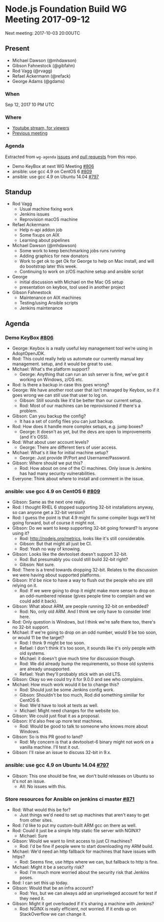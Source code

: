 # Node.js Foundation Build WG Meeting 2017-09-12

Next meeting: 2017-10-03 20:00UTC

## Present

- Michael Dawson (@mhdawson)
- Gibson Fahnestock (@gibfahn)
- Rod Vagg (@rvagg)
- Refael Ackermann (@refack)
- George Adams (@gdams)

### When

Sep 12, 2017 10 PM UTC


### Where
- [Youtube stream, for viewers](https://www.youtube.com/watch?v=oflJCk6hne0)
- [Previous meeting](https://github.com/nodejs/build/issues/837)

### Agenda

Extracted from `wg-agenda` [issues](https://github.com/nodejs/build/issues?q=is%3Aopen+is%3Aissue+label%3Awg-agenda) and [pull requests](https://github.com/nodejs/build/pulls?q=is%3Aopen+label%3Awg-agenda+is%3Apr) from this repo.

- Demo KeyBox at next WG Meeting [#806](https://github.com/nodejs/build/issues/806)
- ansible: use gcc 4.9 on CentOS 6 [#809](https://github.com/nodejs/build/pull/809)
- ansible: use gcc 4.9 on Ubuntu 14.04 [#797](https://github.com/nodejs/build/pull/797)


## Standup

- Rod Vagg
  - Usual machine fixing work
  - Jenkins issues
  - Reprovision macOS machine
- Refael Ackermann
  - Help n-api addon job
  - Some fixups on AIX
  - Learning about pipelines
- Michael Dawson (@mhdawson)
  - Some work to keep benchmarking jobs runs running
  - Adding graphics for new donators
  - Work to get ok to get Ok for George to help on Mac install, and will do bootstrap later
     this week.
  - Continuing to work on z/OS machine setup and ansible script
- George
  - initial discussion with Michael on the Mac OS setup
  - presentation on keybox, tool used in another project
- Gibson Fahnestock
  - Maintenance on AIX machines
  - Testing/using Ansible scripts
  - Jenkins maintenance

## Agenda


### Demo KeyBox [#806](https://github.com/nodejs/build/issues/806)

- George: Keybox is a really useful key management tool we’re using in AdoptOpenJDK.
- Rod: This could really help us automate our currently manual key management.
  setup, and it would be great to use.
- Michael: What's the platform support?
  - George: Anything that can run an ssh server is fine, we've got it working on
    Windows, z/OS etc.
- Rod: Is there a backup in case this goes wrong?
- George: We have another root user that isn't managed by Keybox, so if it goes
  wrong we can still use that user to log on.
  - Gibson: Still sounds like it'd be better than our current setup.
  - Rod: Most of our machines can be reprovisioned if there's a problem.
- Gibson: Can you backup the config?
  - It has a set of config files you can just backup.
- Rod: How does it handle more complex setups, e.g. jump boxes?
  - George: It doesn't as yet, but the devs are open to improvements (and it's
    OSS).
- Rod: What about user account levels?
  - George: There are different tiers of user access.
- Michael: What's it like for initial machine setup?
  - George: Just provide IP/Port and Username/Password.
- Gibson: Where should we put this?
  - Rod: How about on one of the CI machines. Only issue is Jenkins has had many
    security vulnerabilities.
- Everyone: Think about where to install and comment in the issue.


### ansible: use gcc 4.9 on CentOS 6 [#809](https://github.com/nodejs/build/pull/809)

- Gibson: Same as the next one really.
- Rod: I thought RHEL 6 stopped supporting 32-bit installations anyway, so can
  anyone get a 32-bit version?
- Rod: I guess the point is that 4.9 might fix some compiler bugs we'll hit
  going forward, but of course it might not.
- Gibson: Do we want to keep supporting 32-bit going forward? Is anyone using
  it?
  - Rod: http://nodejs.org/metrics, looks like it's still considerable.
  - Gibson: But that might all just be CI.
  - Rod: Yeah no way of knowing.
- Gibson: Looks like the devtoolset doesn't support 32-bit.
  - Rod: But presumably you could still build 32-bit right?
  - Gibson: Not sure.
- Rod: There is a trend towards dropping 32-bit. Relates to the discussion we were having about supported platforms.
- Gibson: It'd be nice to have a way to flush out the people who are still
  relying on it.
  - Rod: If we were going to drop it might make more sense to drop on an
    odd-numbered release (gives people time to complain and we could add it
    back).
- Gibson: What about ARM, are people running 32-bit on embedded?
  - Rod: No, only old ARM. And I think we only have to consider Intel here.
- Rod: Only question is Windows, but I think we're safe there too, there's no
  32-bit support.
- Michael: If we're going to drop on an odd number, would 9 be too soon, or
  would 11 be the target?
  - Rod: I think 9 might be too soon.
  - Refael: I don't think it's too soon, it sounds like it's only people with
    old systems.
  - Michael: it doesn't give much time for discussion though.
  - Rod: We did already bump the requirements, so those old systems are already
    unsupported.
  - Refael: Yeah they'll probably stick with an old LTS.
- Gibson: Okay so we could try it for 9.0.0 and see who complains.
- Michael: How much work would it be to change this?
  - Rod: Should just be some Jenkins config work.
  - Gibson: Shouldn't be too much, Rod did something simiilar for CentOS 6.
  - Rod: We'd have to look at tests as well.
  - Michael: Might need changes for the website too.
- Gibson: We could just float it as a proposal.
- Gibson: It'd also free up more test machines.
  - Rod: Would be good to talk to someone who knows more about Windows.
- Gibson: So is this PR good to land?
  - Rod: My concern is that a devtoolset-6 binary might not work on a vanilla
    machine. I'll test it out.
- Gibson: I'll raise an issue to discuss 32-bit in 9.x.


### ansible: use gcc 4.9 on Ubuntu 14.04 [#797](https://github.com/nodejs/build/pull/797)

- Gibson: This one should be fine, we don't build releases on Ubuntu so it's not an
  issue.
  - All: No issues with this.


### Store resources for Ansible on jenkins ci master [#871](https://github.com/nodejs/build/issues/871)

- Rod: What would this be for?
  - Just things we'd need to set up machines that aren't easy to get from other
    sites.
- Rod: I'd like to put my custom-built ARM gcc on there as well.
- Rod: Could it just be a simple http static file server with NGINX?
  - Michael: Sure
- Gibson: Would we want to limit access to just CI machines?
  - Rod: I'd be fine if people were to start downloading my ARM build.
- Michael: We'd need an http fallback for machines that have issues with https?
  - Rod: Seems fine, use https where we can, but fallback to http is fine.
- Michael: Might it be a security risk?
  - Rod: I'm much more worried about the security risk that Jenkins poses.
- Rod: I can set this up today.
- Gibson: Would that be an infra account?
  - Rod: Yes, but we can always add an unpriveleged account for test if they
    need it.
- Gibson: Might it get overloaded if it's sharing a machine with Jenkins?
  - Rod: NGINX is really efficient, not worried. If it ends up on StackOverflow
    we can change it.
